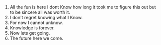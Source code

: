 1. All the fun is here I dont Know how long it took me to figure this out but to be sincere all was worth it. 
2. I don't regret knowing what I Know.
3. For now I cannot unknow.
4. Knowledge is forever.
5. Now lets get going.
6. The future here we come.
